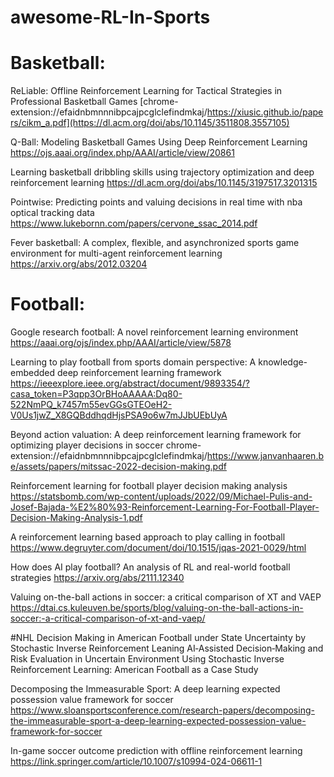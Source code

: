 # awesome-RL-In-Sports 

# Basketball:

ReLiable: Offline Reinforcement Learning for Tactical Strategies in Professional Basketball Games
[chrome-extension://efaidnbmnnnibpcajpcglclefindmkaj/https://xiusic.github.io/papers/cikm_a.pdf](https://dl.acm.org/doi/abs/10.1145/3511808.3557105)

Q-Ball: Modeling Basketball Games Using Deep Reinforcement Learning
https://ojs.aaai.org/index.php/AAAI/article/view/20861

Learning basketball dribbling skills using trajectory optimization and deep reinforcement learning
https://dl.acm.org/doi/abs/10.1145/3197517.3201315

Pointwise: Predicting points and valuing decisions in real time with nba optical tracking data
https://www.lukebornn.com/papers/cervone_ssac_2014.pdf

Fever basketball: A complex, flexible, and asynchronized sports game environment for multi-agent reinforcement learning
https://arxiv.org/abs/2012.03204

# Football:

Google research football: A novel reinforcement learning environment
https://aaai.org/ojs/index.php/AAAI/article/view/5878

Learning to play football from sports domain perspective: A knowledge-embedded deep reinforcement learning framework
https://ieeexplore.ieee.org/abstract/document/9893354/?casa_token=P3qpp3OrBHoAAAAA:Dq80-522NmPQ_k7457m55evGGsGTEOeH2-V0Us1jwZ_X8GQBddhqdHjsPSA9o6w7mJJbUEbUyA

Beyond action valuation: A deep reinforcement learning framework for optimizing player decisions in soccer
chrome-extension://efaidnbmnnnibpcajpcglclefindmkaj/https://www.janvanhaaren.be/assets/papers/mitssac-2022-decision-making.pdf

Reinforcement learning for football player decision making analysis
https://statsbomb.com/wp-content/uploads/2022/09/Michael-Pulis-and-Josef-Bajada-%E2%80%93-Reinforcement-Learning-For-Football-Player-Decision-Making-Analysis-1.pdf

A reinforcement learning based approach to play calling in football
https://www.degruyter.com/document/doi/10.1515/jqas-2021-0029/html

How does AI play football? An analysis of RL and real-world football strategies
https://arxiv.org/abs/2111.12340

Valuing on-the-ball actions in soccer: a critical comparison of XT and VAEP
https://dtai.cs.kuleuven.be/sports/blog/valuing-on-the-ball-actions-in-soccer:-a-critical-comparison-of-xt-and-vaep/

#NHL
Decision Making in American Football under State Uncertainty by Stochastic Inverse Reinforcement Leaning
AI‐Assisted Decision‐Making and Risk Evaluation in Uncertain Environment Using Stochastic Inverse Reinforcement Learning: American Football as a Case Study

Decomposing the Immeasurable Sport: A deep learning expected possession value framework for soccer
https://www.sloansportsconference.com/research-papers/decomposing-the-immeasurable-sport-a-deep-learning-expected-possession-value-framework-for-soccer

In-game soccer outcome prediction with offline reinforcement learning
https://link.springer.com/article/10.1007/s10994-024-06611-1
